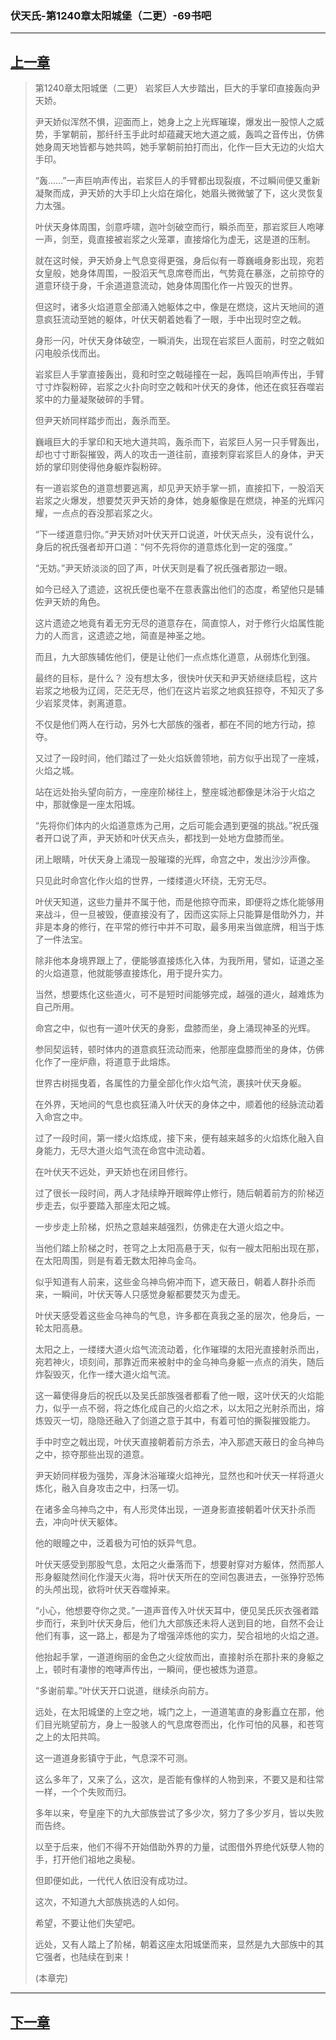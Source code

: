 ### 伏天氏-第1240章太阳城堡（二更）-69书吧

--------
[上一章](./788955a52f2524ce0fbdf4dab4d128a6.md)
--------


>
>
>
>第1240章太阳城堡（二更）
>岩浆巨人大步踏出，巨大的手掌印直接轰向尹天娇。
>
>尹天娇似浑然不惧，迎面而上，她身上之上光辉璀璨，爆发出一股惊人之威势，手掌朝前，那纤纤玉手此时却蕴藏天地大道之威，轰鸣之音传出，仿佛她身周天地皆都与她共鸣，她手掌朝前拍打而出，化作一巨大无边的火焰大手印。
>
>“轰……”一声巨响声传出，岩浆巨人的手臂都出现裂痕，不过瞬间便又重新凝聚而成，尹天娇的大手印上火焰在熔化，她眉头微微皱了下，这火灵恢复力太强。
>
>叶伏天身体周围，剑意呼啸，迦叶剑破空而行，瞬杀而至，那岩浆巨人咆哮一声，剑至，竟直接被岩浆之火笼罩，直接熔化为虚无，这是道的压制。
>
>就在这时候，尹天娇身上气息变得更强，身后似有一尊巍峨身影出现，宛若女皇般，她身体周围，一股滔天气息席卷而出，气势竟在暴涨，之前掠夺的道意环绕于身，千余道道意流动，她身体周围化作一片毁灭的世界。
>
>但这时，诸多火焰道意全部涌入她躯体之中，像是在燃烧，这片天地间的道意疯狂流动至她的躯体，叶伏天朝着她看了一眼，手中出现时空之戟。
>
>身形一闪，叶伏天身体破空，一瞬消失，出现在岩浆巨人面前，时空之戟如闪电般杀伐而出。
>
>岩浆巨人手掌直接轰出，竟和时空之戟碰撞在一起，轰鸣巨响声传出，手臂寸寸炸裂粉碎，岩浆之火扑向时空之戟和叶伏天的身体，他还在疯狂吞噬岩浆中的力量凝聚破碎的手臂。
>
>但尹天娇同样踏步而出，轰杀而至。
>
>巍峨巨大的手掌印和天地大道共鸣，轰杀而下，岩浆巨人另一只手臂轰出，却也寸寸断裂摧毁，两人的攻击一道往前，直接刺穿岩浆巨人的身体，尹天娇的掌印则使得他身躯炸裂粉碎。
>
>有一道岩浆色的道意想要逃离，却见尹天娇手掌一抓，直接扣下，一股滔天岩浆之火爆发，想要焚灭尹天娇的身体，她身躯像是在燃烧，神圣的光辉闪耀，一点点的吞没那岩浆之火。
>
>“下一缕道意归你。”尹天娇对叶伏天开口说道，叶伏天点头，没有说什么，身后的祝氏强者却开口道：“何不先将你的道意炼化到一定的强度。”
>
>“无妨。”尹天娇淡淡的回了声，叶伏天则是看了祝氏强者那边一眼。
>
>如今已经入了遗迹，这祝氏便也毫不在意表露出他们的态度，希望他只是辅佐尹天娇的角色。
>
>这片遗迹之地竟有着无穷无尽的道意存在，简直惊人，对于修行火焰属性能力的人而言，这遗迹之地，简直是神圣之地。
>
>而且，九大部族辅佐他们，便是让他们一点点炼化道意，从弱炼化到强。
>
>最终的目标，是什么？
>没有想太多，很快叶伏天和尹天娇继续启程，这片岩浆之地极为辽阔，茫茫无尽，他们在这片岩浆之地疯狂掠夺，不知灭了多少岩浆灵体，剥离道意。
>
>不仅是他们两人在行动，另外七大部族的强者，都在不同的地方行动，掠夺。
>
>又过了一段时间，他们踏过了一处火焰妖兽领地，前方似乎出现了一座城，火焰之城。
>
>站在远处抬头望向前方，一座座阶梯往上，整座城池都像是沐浴于火焰之中，那就像是一座太阳城。
>
>“先将你们体内的火焰道意炼为己用，之后可能会遇到更强的挑战。”祝氏强者开口说了声，尹天娇和叶伏天点头，都找到一处地方盘膝而坐。
>
>闭上眼睛，叶伏天身上涌现一股璀璨的光辉，命宫之中，发出沙沙声像。
>
>只见此时命宫化作火焰的世界，一缕缕道火环绕，无穷无尽。
>
>叶伏天知道，这些力量并不属于他，而是他掠夺而来，即便将之炼化能够用来战斗，但一旦被毁，便直接没有了，因而这实际上只能算是借助外力，并非是本身的修行，在平常的修行中并不可取，最多用来当做底牌，相当于炼了一件法宝。
>
>除非他本身境界跟上了，便能够直接炼化入体，为我所用，譬如，证道之圣的火焰道意，他就能够直接炼化，用于提升实力。
>
>当然，想要炼化这些道火，可不是短时间能够完成，越强的道火，越难炼为自己所用。
>
>命宫之中，似也有一道叶伏天的身影，盘膝而坐，身上涌现神圣的光辉。
>
>参同契运转，顿时体内的道意疯狂流动而来，他那座盘膝而坐的身体，仿佛化作了一座炉鼎，将道意于此熔炼。
>
>世界古树摇曳着，各属性的力量全部化作火焰气流，裹挟叶伏天身躯。
>
>在外界，天地间的气息也疯狂涌入叶伏天的身体之中，顺着他的经脉流动着入命宫之中。
>
>过了一段时间，第一缕火焰炼成，接下来，便有越来越多的火焰炼化融入自身能力，无尽大道火焰气流在命宫中流动着。
>
>在叶伏天不远处，尹天娇也在闭目修行。
>
>过了很长一段时间，两人才陆续睁开眼眸停止修行，随后朝着前方的阶梯迈步走去，似乎要踏入那座太阳之城。
>
>一步步走上阶梯，炽热之意越来越强烈，仿佛走在大道火焰之中。
>
>当他们踏上阶梯之时，苍穹之上太阳高悬于天，似有一艘太阳船出现在那，在太阳周围，则是有着无数太阳神鸟金乌。
>
>似乎知道有人前来，这些金乌神鸟俯冲而下，遮天蔽日，朝着人群扑杀而来，一瞬间，叶伏天等人只感觉身躯都要焚灭为虚无。
>
>叶伏天感受着这些金乌神鸟的气息，许多都在真我之圣的层次，他身后，一轮太阳高悬。
>
>太阳之上，一缕缕大道火焰气流流动着，化作璀璨的太阳光直接射杀而出，宛若神火，顷刻间，那靠近而来被射中的金乌神鸟身躯一点点的消失，随后炸裂毁灭，化作一缕大道火焰气流。
>
>这一幕使得身后的祝氏以及吴氏部族强者都看了他一眼，这叶伏天的火焰能力，似乎一点不弱，将之炼化成自己的火焰之术，以太阳之光射杀而出，熔炼毁灭一切，隐隐还融入了剑道之意于其中，有着可怕的撕裂摧毁能力。
>
>手中时空之戟出现，叶伏天直接朝着前方杀去，冲入那遮天蔽日的金乌神鸟之中，掠夺那些出现的道意。
>
>尹天娇同样极为强势，浑身沐浴璀璨火焰神光，显然也和叶伏天一样将道火炼化，融入自身攻击之中，扫荡一切。
>
>在诸多金乌神鸟之中，有人形灵体出现，一道身影直接朝着叶伏天扑杀而去，冲向叶伏天躯体。
>
>他的眼瞳之中，泛着极为可怕的妖异气息。
>
>叶伏天感受到那股气息，太阳之火垂落而下，想要射穿对方躯体，然而那人形身躯陡然间化作漫天火海，将叶伏天所在的空间包裹进去，一张狰狞恐怖的头颅出现，欲将叶伏天吞噬掉来。
>
>“小心，他想要夺你之灵。”一道声音传入叶伏天耳中，便见吴氏灰衣强者踏步而行，来到叶伏天身后，他们九大部族还未将人送到目的地，自然不会让他们有事，这一路上，都是为了增强淬炼他的实力，契合祖地的火焰之道。
>
>他抬起手掌，一道道绚丽的金色之火绽放而出，直接射杀在那扑来的身躯之上，顿时有凄惨的咆哮声传出，一瞬间，便也被炼为道意。
>
>“多谢前辈。”叶伏天开口说道，继续杀向前方。
>
>远处，在太阳城堡的上空之地，城门之上，一道道笔直的身影矗立在那，他们目光眺望前方，身上一股骇人的气息席卷而出，化作可怕的风暴，和苍穹之上的太阳共鸣。
>
>这一道道身影镇守于此，气息深不可测。
>
>这么多年了，又来了么，这次，是否能有像样的人物到来，不要又是和往常一样，一个个失败而归。
>
>多年以来，夸皇座下的九大部族尝试了多少次，努力了多少岁月，皆以失败而告终。
>
>以至于后来，他们不得不开始借助外界的力量，试图借外界绝代妖孽人物的手，打开他们祖地之奥秘。
>
>但即便如此，一代代人依旧没有成功过。
>
>这次，不知道九大部族挑选的人如何。
>
>希望，不要让他们失望吧。
>
>远处，又有人踏上了阶梯，朝着这座太阳城堡而来，显然是九大部族中的其它强者，也陆续在到来！
>
>(本章完)
>
>

--------
[下一章](./7ef4a93781e9f4f3acb6e827d15e5dd2.md)
--------
